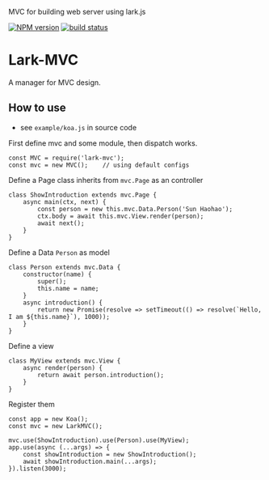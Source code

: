 MVC for building web server using lark.js

  [![NPM version][npm-image]][npm-url]
  [![build status][travis-image]][travis-url]

# Lark-MVC

A manager for MVC design.

## How to use

* see `example/koa.js` in source code

First define mvc and some module, then dispatch works.

```
const MVC = require('lark-mvc');
const mvc = new MVC();    // using default configs
```

Define a Page class inherits from `mvc.Page` as an controller

```
class ShowIntroduction extends mvc.Page {
    async main(ctx, next) {
        const person = new this.mvc.Data.Person('Sun Haohao');
        ctx.body = await this.mvc.View.render(person);
        await next();
    }
}
```

Define a Data `Person` as model

```
class Person extends mvc.Data {
    constructor(name) {
        super();
        this.name = name;
    }
    async introduction() {
        return new Promise(resolve => setTimeout(() => resolve(`Hello, I am ${this.name}`), 1000));
    }
}
```

Define a view

```
class MyView extends mvc.View {
    async render(person) {
        return await person.introduction();
    }
}
```

Register them
```
const app = new Koa();
const mvc = new LarkMVC();

mvc.use(ShowIntroduction).use(Person).use(MyView);
app.use(async (...args) => {
    const showIntroduction = new ShowIntroduction();
    await showIntroduction.main(...args);
}).listen(3000);
```

[npm-image]: https://img.shields.io/npm/v/lark-mvc.svg?style=flat-square
[npm-url]: https://npmjs.org/package/lark-mvc

[travis-image]: https://img.shields.io/travis/larkjs/lark-mvc/master.svg?style=flat-square
[travis-url]: https://travis-ci.org/larkjs/lark-mvc
